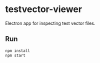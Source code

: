 # testvector-viewer

Electron app for inspecting test vector files.

## Run

```bash
npm install
npm start
```
